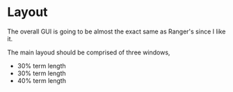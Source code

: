 # Layout

The overall GUI is going to be almost the exact same as Ranger's since I like it.

The main layoud should be comprised of three windows,

- 30% term length
- 30% term length
- 40% term length

